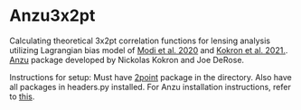 # Anzu3x2pt


Calculating theoretical 3x2pt correlation functions for lensing analysis utilizing Lagrangian bias model of [Modi et al. 2020](https://arxiv.org/abs/1910.07097) and [Kokron et al. 2021.](https://arxiv.org/abs/2101.11014). [Anzu](https://github.com/kokron/anzu) package developed by Nickolas Kokron and Joe DeRose.

Instructions for setup: Must have [2point](https://github.com/joezuntz/2point) package in the directory. Also have all packages in headers.py installed. For Anzu installation instructions, refer to [this](https://github.com/kokron/anzu).

